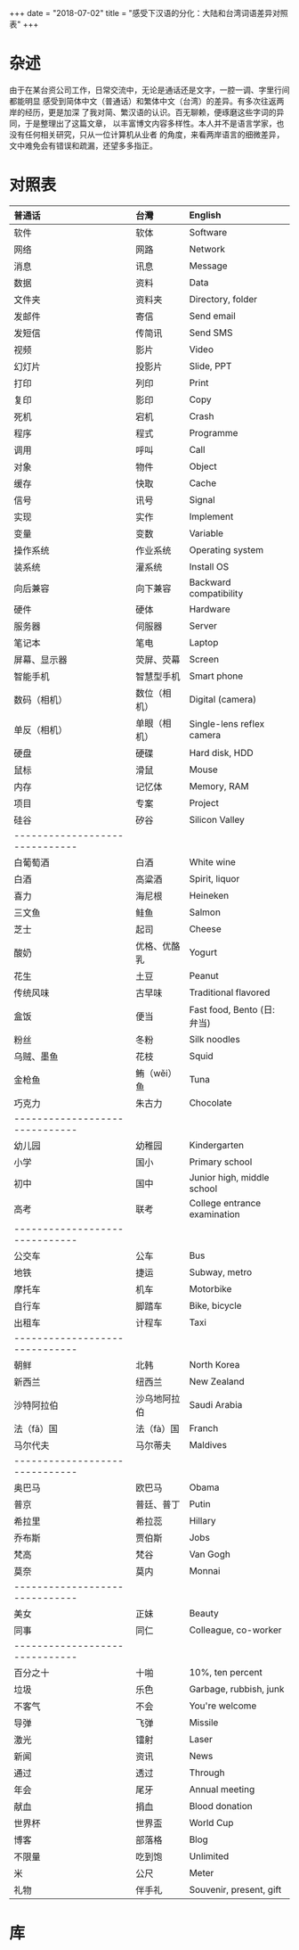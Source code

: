 +++
date = "2018-07-02"
title = "感受下汉语的分化：大陆和台湾词语差异对照表"
+++

# 杂述
由于在某台资公司工作，日常交流中，无论是通话还是文字，一腔一调、字里行间都能明显
感受到简体中文（普通话）和繁体中文（台湾）的差异。有多次往返两岸的经历，更是加深
了我对简、繁汉语的认识。百无聊赖，便琢磨这些字词的异同，于是整理出了这篇文章，
以丰富博文内容多样性。本人并不是语言学家，也没有任何相关研究，只从一位计算机从业者
的角度，来看两岸语言的细微差异，文中难免会有错误和疏漏，还望多多指正。

# 对照表

|普通话|台灣|English|
|:--|:--|:--|
| 软件 | 软体 | Software |
| 网络 | 网路 | Network |
| 消息 | 讯息 | Message |
| 数据 | 资料 | Data |
| 文件夹 | 资料夹 | Directory, folder |
| 发邮件 | 寄信 | Send email |
| 发短信 | 传简讯 | Send SMS |
| 视频 | 影片 | Video |
| 幻灯片 | 投影片 | Slide, PPT |
| 打印 | 列印 | Print |
| 复印 | 影印 | Copy |
| 死机 | 宕机 | Crash |
| 程序 | 程式 | Programme |
| 调用 | 呼叫 | Call |
| 对象 | 物件 | Object |
| 缓存 | 快取 | Cache |
| 信号 | 讯号 | Signal |
| 实现 | 实作 | Implement |
| 变量 | 变数 | Variable |
| 操作系统 | 作业系统 | Operating system |
| 装系统 | 灌系统 | Install OS |
| 向后兼容 | 向下兼容 | Backward compatibility |
| 硬件 | 硬体 | Hardware |
| 服务器 | 伺服器 | Server |
| 笔记本 | 笔电 | Laptop |
| 屏幕、显示器 | 荧屏、荧幕 | Screen |
| 智能手机 | 智慧型手机 | Smart phone |
| 数码（相机） | 数位（相机） | Digital (camera) |
| 单反（相机） | 单眼（相机） | Single-lens reflex camera |
| 硬盘 | 硬碟 | Hard disk, HDD |
| 鼠标 | 滑鼠 | Mouse |
| 内存 | 记忆体 | Memory, RAM |
| 项目 | 专案 | Project |
| 硅谷 | 矽谷 | Silicon Valley |
|------------------------------|
| 白葡萄酒 | 白酒 | White wine |
| 白酒 | 高粱酒 | Spirit, liquor |
| 喜力 | 海尼根 | Heineken |
| 三文鱼 | 鲑鱼 | Salmon |
| 芝士 | 起司 | Cheese |
| 酸奶 | 优格、优酪乳 | Yogurt |
| 花生 | 土豆 | Peanut |
| 传统风味 | 古早味 | Traditional flavored |
| 盒饭 | 便当 | Fast food, Bento (日: 弁当)|
| 粉丝 | 冬粉 | Silk noodles |
| 乌贼、墨鱼 | 花枝 | Squid |
| 金枪鱼 | 鲔（wěi）鱼 | Tuna |
| 巧克力 | 朱古力 | Chocolate |
|------------------------------|
| 幼儿园 | 幼稚园 | Kindergarten |
| 小学 | 国小 | Primary school |
| 初中 | 国中 | Junior high, middle school |
| 高考 | 联考 | College entrance examination |
|------------------------------|
| 公交车 | 公车 | Bus |
| 地铁 | 捷运 | Subway, metro |
| 摩托车 | 机车 | Motorbike |
| 自行车 | 脚踏车 | Bike, bicycle |
| 出租车 | 计程车 | Taxi |
|------------------------------|
| 朝鲜 | 北韩 | North Korea |
| 新西兰 | 纽西兰 | New Zealand |
| 沙特阿拉伯 | 沙乌地阿拉伯 | Saudi Arabia |
| 法（fǎ）国 | 法（fà）国 | Franch |
| 马尔代夫 | 马尔蒂夫 | Maldives |
|------------------------------|
| 奥巴马 | 欧巴马 | Obama |
| 普京 | 普廷、普丁 | Putin |
| 希拉里 | 希拉蕊 | Hillary |
| 乔布斯 | 贾伯斯 | Jobs |
| 梵高 | 梵谷 | Van Gogh |
| 莫奈 | 莫内 | Monnai |
|------------------------------|
| 美女 | 正妹 | Beauty |
| 同事 | 同仁 | Colleague, co-worker |
|------------------------------|
| 百分之十 | 十啪 | 10%, ten percent |
| 垃圾 | 乐色 | Garbage, rubbish, junk |
| 不客气 | 不会 | You're welcome |
| 导弹 | 飞弹 | Missile |
| 激光 | 镭射 | Laser |
| 新闻 | 资讯 | News |
| 通过 | 透过 | Through |
| 年会 | 尾牙 | Annual meeting |
| 献血 | 捐血 | Blood donation |
| 世界杯 | 世界盃 | World Cup |
| 博客 | 部落格 | Blog |
| 不限量 | 吃到饱 | Unlimited |
| 米 | 公尺 | Meter |
| 礼物 | 伴手礼 | Souvenir, present, gift |

# 库